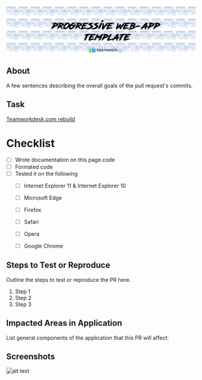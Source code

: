 ![alt text](.github/readme.png?raw=trueg "pws logo")

## About
A few sentences describing the overall goals of the pull request's commits.


## Task
[Teamworkdesk.com rebuild](https://digitalcrew.teamwork.com/#tasks/9106392)

# Checklist

- [ ] Wrote documentation on this page.code
- [ ] Formated code
- [ ] Tested it on the following
  - [ ] Internet Explorer 11 & Internet Explorer 10
  - [ ] Microsoft Edge
  - [ ] Firefox
  - [ ] Safari
  - [ ] Opera
  - [ ] Google Chrome


## Steps to Test or Reproduce
Outline the steps to test or reproduce the PR here.

1. Step 1
2. Step 2
3. Step 3

## Impacted Areas in Application
List general components of the application that this PR will affect:

## Screenshots

![alt text]( https://media.giphy.com/media/VVva8V7kEUqFG/giphy.gif "Logo Title Text 2")